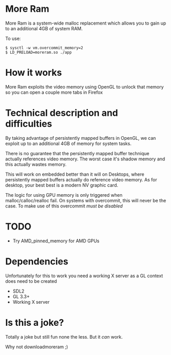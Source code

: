 # More Ram

More Ram is a system-wide malloc replacement which allows you to gain up
to an additional 4GB of system RAM.

To use:
```
$ sysctl -w vm.overcommit_memory=2
$ LD_PRELOAD=moreram.so ./app
```

# How it works

More Ram exploits the video memory using OpenGL to unlock that memory so
you can open a couple more tabs in Firefox

# Technical description and difficulties

By taking advantage of persistently mapped buffers in OpenGL, we can exploit
up to an additional 4GB of memory for system tasks.

There is no guarantee that the persistently mapped buffer technique actually
references video memory. The worst case it's shadow memory and this actually
wastes memory.

This will work on embedded better than it will on Desktops, where persistently
mapped buffers actually do reference video memory. As for desktop, your best
best is a modern NV graphic card.

The logic for using GPU memory is only triggered when malloc/calloc/realloc
fail. On systems with overcommit, this will never be the case. To make
use of this overcommit *must be disabled*

# TODO

* Try AMD_pinned_memory for AMD GPUs

# Dependencies
Unfortunately for this to work you need a working X server as a GL context
does need to be created

* SDL2
* GL 3.3+
* Working X server

# Is this a joke?

Totally a joke but still fun none the less. But it *can* work.

Why not downloadmoreram ;)

